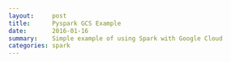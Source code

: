 ```yaml
---
layout:     post
title:      Pyspark GCS Example
date:       2016-01-16
summary:    Simple example of using Spark with Google Cloud
categories: spark
---
```


<script src="https://gist.github.com/neil90/51a8fb2d96f2552f84234ab576f48eb2.js"></script>

